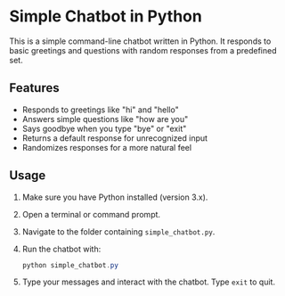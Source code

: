 # Simple Chatbot in Python

This is a simple command-line chatbot written in Python. It responds to basic greetings and questions with random responses from a predefined set.

## Features
- Responds to greetings like "hi" and "hello"
- Answers simple questions like "how are you"
- Says goodbye when you type "bye" or "exit"
- Returns a default response for unrecognized input
- Randomizes responses for a more natural feel

## Usage
1. Make sure you have Python installed (version 3.x).
2. Open a terminal or command prompt.
3. Navigate to the folder containing `simple_chatbot.py`.
4. Run the chatbot with:
   
   ```powershell
   python simple_chatbot.py
   ```
5. Type your messages and interact with the chatbot. Type `exit` to quit.


